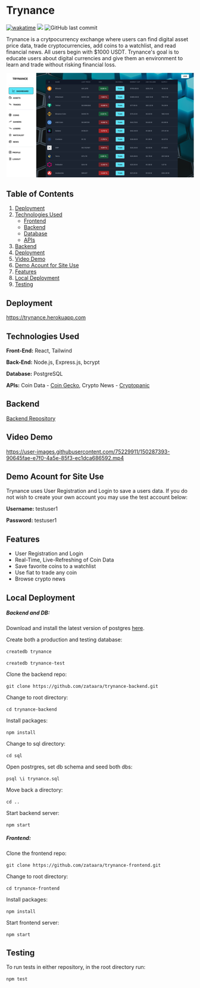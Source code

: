 # Trynance

[![wakatime](https://wakatime.com/badge/user/99e71179-209a-409a-b8bc-6612891d9ce9/project/9c23e643-6e01-4686-9b63-111f09932020.svg)](https://wakatime.com/badge/user/99e71179-209a-409a-b8bc-6612891d9ce9/project/9c23e643-6e01-4686-9b63-111f09932020) <img src="https://img.shields.io/github/languages/code-size/zataara/trynance-frontend"> ![GitHub last commit](https://img.shields.io/github/last-commit/zataara/trynance-frontend) 


Trynance is a crytpocurrency exchange where users can find digital asset price data, trade cryptocurrencies, add coins to a watchlist, and read financial news. All users begin with $1000 USDT. Trynance's goal is to educate users about digital currencies and give them an environment to learn and trade without risking financial loss.


<img src='./src/images/trynance.png'>


## Table of Contents
1. [Deployment](#Deployment)
2. [Technologies Used](#TechnologiesUsed)
    * [Frontend](#FrontEnd)
    * [Backend](#BackEnd)
    * [Database](#Database)
    * [APIs](#APIs)
2. [Backend](#Backend)
3. [Deployment](#Deployment)
4. [Video Demo](#VideoDemo)
5. [Demo Acount for Site Use](#DemoAccountForSiteUse)
6. [Features](#Features)
7. [Local Deployment](#LocalDeployment)
8. [Testing](#Testing)

## <a name='Deployemnt'></a>Deployment
https://trynance.herokuapp.com

## <a name='TechnologiesUsed'></a>Technologies Used
<a name='FrontEnd'></a><b>Front-End:</b> React, Tailwind

<a name='BackEnd'></a><b>Back-End:</b> Node.js, Express.js, bcrypt

<a name='Database'></a><b>Database:</b> PostgreSQL

<a name='APIs'></a><b>APIs:</b> Coin Data - <a href='https://www.coingecko.com/en/api/documentation'>Coin Gecko</a>, Crypto News - <a href='https://cryptopanic.com/developers/api/'>Cryptopanic</a>


## <a name='Backend'></a> Backend
<a href='https://github.com/zataara/trynance-backend'>Backend Repository</a>


## <a name='VideoDemo'></a>Video Demo

https://user-images.githubusercontent.com/75229911/150287393-90645fae-e7f0-4a5e-85f3-ec1dca686592.mp4


## <a name='DemoAccountForSiteUse'></a>Demo Acount for Site Use

Trynance uses User Registration and Login to save a users data. If you do not wish to create your own account you may use the test account below:

<b>Username:</b> testuser1

<b>Password:</b> testuser1

## <a name='Features'></a>Features
- User Registration and Login
- Real-Time, Live-Refreshing of Coin Data
- Save favorite coins to a watchlist
- Use fiat to trade any coin
- Browse crypto news

## <a name='LocalDeployment'></a>Local Deployment
##### Backend and DB:
Download and install the latest version of postgres <a href='https://www.postgresql.org/download/'>here</a>.

Create both a production and testing database:

`
createdb trynance
`

`
createdb trynance-test
`

Clone the backend repo:

`
git clone https://github.com/zataara/trynance-backend.git
`


Change to root directory:

`
cd trynance-backend
`

Install packages:

`
npm install
`

Change to sql directory:

`
cd sql
`

Open postrgres, set db schema and seed both dbs:

`
psql \i trynance.sql
`

Move back a directory:

`
cd ..
`

Start backend server:

`
npm start
`

##### Frontend:
Clone the frontend repo:

`
git clone https://github.com/zataara/trynance-frontend.git
`

Change to root directory:

`
cd trynance-frontend
`

Install packages:

`
npm install
`

Start frontend server:

`
npm start
`


## <a name='Testing'></a>Testing

To run tests in either repository, in the root directory run:

`
npm test
`
